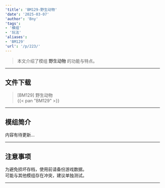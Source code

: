 ```yaml
---
'title': 'BM129-野生动物'
'date': '2025-03-07'
'author': 'Bny'
'tags':
- '模组'
- '玩法'
'aliases':
- 'BM129'
'url': '/p/223/'
---
```


> 本文介绍了模组 **野生动物** 的功能与特点。

---

## 文件下载

> [BM129] 野生动物  
{{< pan "BM129" >}}  

---

## 模组简介

>  
内容有待更新...  

---

## 注意事项

>  
为避免损坏存档，使用前请备份游戏数据。  
可能与其他模组存在冲突，建议单独测试。  

---

